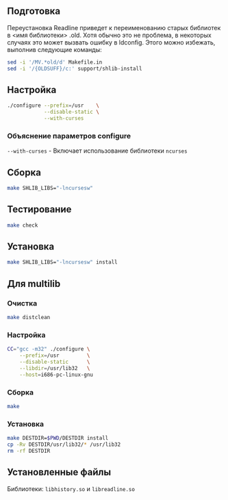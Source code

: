 <package-info :package="package" showsbu2></package-info>

<script>
		new Vue({
		el: '#main',
		data: { package: {} },
		mounted: function () {
				this.getPackage('xz');
		},
		methods: {
			getPackage: function(name) {
					getPackage(name)
					.then(response => this.package = response);
			},
		}
  })
</script>

## Подготовка

Переустановка Readline приведет к переименованию старых библиотек в <имя библиотеки> .old. Хотя обычно это не проблема, в некоторых случаях это может вызвать ошибку в ldconfig. Этого можно избежать, выполнив следующие команды: 

```bash
sed -i '/MV.*old/d' Makefile.in
sed -i '/{OLDSUFF}/c:' support/shlib-install
```

## Настройка


```bash
./configure --prefix=/usr    \
            --disable-static \
            --with-curses  
```

### Объяснение параметров configure

`--with-curses` - Включает использование библиотеки `ncurses`

## Сборка


```bash
make SHLIB_LIBS="-lncursesw" 
```
## Тестирование

```bash
make check
```

## Установка

```bash
make SHLIB_LIBS="-lncursesw" install
```
 
## Для multilib

### Очистка

```bash
make distclean
```

### Настройка

```bash
CC="gcc -m32" ./configure \
    --prefix=/usr         \
    --disable-static      \
    --libdir=/usr/lib32   \
    --host=i686-pc-linux-gnu
```

### Сборка 

```bash
make
```

### Установка

```bash
make DESTDIR=$PWD/DESTDIR install
cp -Rv DESTDIR/usr/lib32/* /usr/lib32
rm -rf DESTDIR
```

## Установленные файлы

Библиотеки: `libhistory.so` и `libreadline.so`

